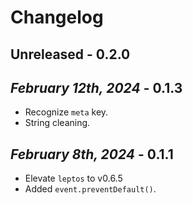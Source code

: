 # Changelog

## Unreleased - 0.2.0

## _February 12th, 2024_ - 0.1.3

- Recognize `meta` key.
- String cleaning.

## _February 8th, 2024_ - 0.1.1

- Elevate `leptos` to v0.6.5
- Added `event.preventDefault()`.
